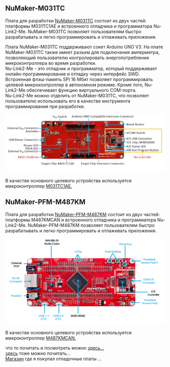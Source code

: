 ## NuMaker-M031TC  

Плата для разработки [NuMaker-M031TC](https://www.nuvoton.com/board/numaker-m031tc/?index=0)  состоит из двух частей: платформы M031TC1AE и встроенного отладчика и программатора Nu-Link2-Me. NuMaker-M031TC позволяет пользователям быстро разрабатывать и легко программировать и отлаживать приложения.   

Плата NuMaker-M031TC поддерживают сокет Arduino UNO V3. На плате NuMaker-M031TC также имеет разъем для подключения амперметра, позволяющий пользователю контролировать энергопотребление микроконтроллера во время разработки.  
Nu-Link2-Me - это отладчик и программатор, который поддерживает онлайн-программирование и отладку через интерфейс SWD.  
Встроенная флэш-память SPI 16 Мбит позволяет программировать целевой микроконтроллер в автономном режиме. Кроме того, Nu-Link2-Me обеспечивает функцию виртуального COM-порта.  
Nu-Link2-Me можно отделить от NuMaker-M031TC, что позволяет пользователю использовать его в качестве инструмента программирования при разработке.  

![alt-текст](https://github.com/PivnevNikolay/Nuvoton-Development-Tool/blob/master/photos/001.jpg "NuMaker-M031TC")

В качестве основного целевого устройства используется микроконтроллер [M031TC1AE.](https://www.nuvoton.com/products/microcontrollers/arm-cortex-m0-mcus/m031-series/)


## NuMaker-PFM-M487KM   
Плата для разработки [NuMaker-PFM-M487KM](https://www.nuvoton.com/board/numaker-pfm-m487km/)  состоит из двух частей: платформы M487KMCAN и встроенного отладчика и программатора Nu-Link2-Me.  NuMaker-PFM-M487KM позволяет пользователям быстро разрабатывать и легко программировать и отлаживать приложения.    

![alt-текст](https://github.com/PivnevNikolay/Nuvoton-Development-Tool/blob/master/photos/004.jpg "NuMaker-PFM-M487KM")  

В качестве основного целевого устройства используется микроконтроллер [M487KMCAN.](https://www.nuvoton.com/products/microcontrollers/arm-cortex-m4-mcus/m487-ethernet-series/m487kmcan/)

что то почитать и посмотреть можно [здесь...](http://www.mymcu.ru/support/otladochnaya-plata-numaker-pfm-m487.html)  
[здесь](https://ic-contract.ru/forum/mikrokontrollery/5993-znakomstvo-s-nuvoton-m486-rabota-s-gpio-uart-i-vneshnimi-preryvaniyam.html) тоже можно почитать...    
[Магазин](https://direct.nuvoton.com/ru/) где я покупал отладочные платы ...

 





